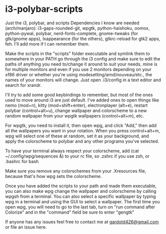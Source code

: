 # i3-polybar-scripts
Just the i3, polybar, and scripts
Dependencies I know are needed (arch/manjaro): i3-gaps-rounded-git, wpgtk, python-haishoku, oomox, python-pywal, polybar, nerd-fonts-complete, gnome-tweaks (for gtk/gnome apps), lxappearance (for the others), gtkrc-reload for gtk2 apps, feh. I'll add more if I can remember them. 

Make the scripts in the "scripts" folder executable and symlink them to somewhere in your PATH
go through the i3 config and make sure to edit the paths of anything you need to/change it around to suit your needs, mine is for multiple monitors and even if you use 2 monitors depending on your xf86 driver or whether you're using modesetting/amd/nouveau/etc., the names of your monitors will change. Just open .i3/config in a text editor and search for xrandr. 

I'll try to add some good keybindings to remember, but most of the ones used to move around i3 are just default. I've added ones to open things like nemo (mod+n), kitty (mod+shift+enter), electronplayer (alt+e), restart polybar (control+alt+u), change wallpaper and colorscheme to a new random wallpaper from your wpgtk wallpapers (control+alt+m), etc.

For wpgtk, you need to install it, then open wpg, and click "Add," then add all the wallpapers you want in your rotation. When you press control+alt+m, wpg will select one of these at random, set it as your background, and apply the colorscheme to polybar and any other programs you've selected. 

To have your terminal always respect your colorscheme, add (cat ~/.config/wpg/sequences &) to your rc file, so .zshrc if you use zsh, or .bashrc for bash

Make sure you remove any colorschemes from your .Xresources file, because that's how wpg sets the colorscheme. 

Once you have added the scripts to your path and made them executable, you can also make wpg change the wallpaper and colorscheme by calling wpgsh from a terminal. You can also select a specific wallpaper by typing wpg in a terminal and using the GUI to select a wallpaper. The first time you open wpg, you will need to go to the last tab, turn on "run command after Colorize" and in the "command" field be sure to enter "gengtk"

If anyone has any issues feel free to contact me at gardotd426@gmail.com or file an issue here. 

